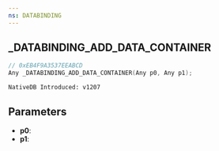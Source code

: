 ```yaml
---
ns: DATABINDING
---
```

## _DATABINDING_ADD_DATA_CONTAINER

```c
// 0xEB4F9A3537EEABCD
Any _DATABINDING_ADD_DATA_CONTAINER(Any p0, Any p1);
```

```
NativeDB Introduced: v1207
```

## Parameters
* **p0**:
* **p1**:
